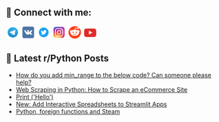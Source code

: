 ## 🔎 Connect with me:
[<img src="https://github.com/bullbesh/bullbesh/blob/main/images/Telegram.png" width="32" height="32" />](https://t.me/bullbesh)
[<img src="https://github.com/bullbesh/bullbesh/blob/main/images/VK.png" width="32" height="32" />](https://vk.com/bullbesh)
[<img src="https://github.com/bullbesh/bullbesh/blob/main/images/Twitter.png" width="32" height="32" />](https://twitter.com/bullbesh1)
[<img src="https://github.com/bullbesh/bullbesh/blob/main/images/Instagram.png" width="32" height="32" />](https://www.instagram.com/bullbesh)
[<img src="https://github.com/bullbesh/bullbesh/blob/main/images/Reddit.png" width="32" height="32" />](https://www.reddit.com/user/bullbesh)
[<img src="https://github.com/bullbesh/bullbesh/blob/main/images/YouTube.png" width="32" height="32" />](https://www.youtube.com/channel/UCtfjRs6uzgq5mfm8S06WTcg)

## 📕 Latest r/Python Posts
<!-- BLOG-POST-LIST:START -->
- [How do you add min_range to the below code? Can someone please help?](https://www.reddit.com/r/Python/comments/15hep04/how_do_you_add_min_range_to_the_below_code_can/)
- [Web Scraping in Python: How to Scrape an eCommerce Site](https://www.reddit.com/r/Python/comments/15hej2y/web_scraping_in_python_how_to_scrape_an_ecommerce/)
- [Print &lpar;&#39;Hello&#39;&rpar;](https://www.reddit.com/r/Python/comments/15hd8kw/print_hello/)
- [New: Add Interactive Spreadsheets to Streamlit Apps](https://www.reddit.com/r/Python/comments/15hd7ez/new_add_interactive_spreadsheets_to_streamlit_apps/)
- [Python, foreign functions and Steam](https://www.reddit.com/r/Python/comments/15hctzd/python_foreign_functions_and_steam/)
<!-- BLOG-POST-LIST:END -->
